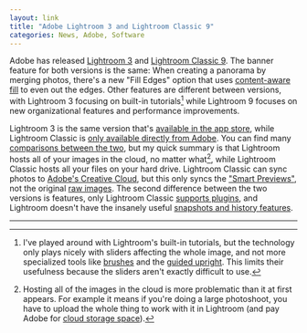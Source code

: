```yaml
---
layout: link
title: "Adobe Lightroom 3 and Lightroom Classic 9"
categories: News, Adobe, Software
---
```


Adobe has released [Lightroom 3](http://blogs.adobe.com/jkost/2019/11/adobe-announces-lightroom-v3-0-10-2019.html) and [Lightroom Classic 9](http://blogs.adobe.com/jkost/2019/11/updates-to-lightroom-classic-v9.html). The banner feature for both versions is the same: When creating a panorama by merging photos, there's a new "Fill Edges" option that uses [content-aware fill](https://helpx.adobe.com/photoshop/using/content-aware-fill.html) to even out the edges. Other features are different between versions, with Lightroom 3 focusing on built-in tutorials[^lightroomtutorials] while Lightroom 9 focuses on new organizational features and performance improvements.

Lightroom 3 is the same version that's [available in the app store](https://apps.apple.com/us/app/adobe-lightroom/id1451544217?mt=12), while Lightroom Classic is [only available directly from Adobe](https://www.adobe.com/products/photoshop-lightroom-classic.html). You can find many [comparisons between the two](https://www.lightroomqueen.com/lightroom-cc-vs-classic-features/), but my quick summary is that Lightroom hosts all of your images in the cloud, no matter what[^nophotoshoots], while  Lightroom Classic hosts all your files on your hard drive. Lightroom Classic can sync photos to [Adobe's Creative Cloud](https://helpx.adobe.com/lightroom-classic/help/lightroom-mobile-desktop-features.html), but this only syncs the ["Smart Previews"](https://helpx.adobe.com/lightroom-classic/help/lightroom-smart-previews.html), not the original [raw images](https://en.wikipedia.org/wiki/Raw_image_format). The second difference between the two versions is features, only Lightroom Classic [supports plugins](https://helpx.adobe.com/lightroom-classic/plug-ins.html), and Lightroom doesn't have the insanely useful [snapshots and history features](https://helpx.adobe.com/lightroom-classic/how-to/lightroom-snapshots-history.html).

* * *

[^lightroomtutorials]: I've played around with Lightroom's built-in tutorials, but the technology only plays nicely with sliders affecting the whole image, and not more specialized tools like [brushes](https://helpx.adobe.com/lightroom-cc/how-to/brighten-up-a-face.html) and the [guided upright](http://blogs.adobe.com/jkost/2016/06/adobe-announces-guided-upright-in-lightroom-cc.html). This limits their usefulness because the sliders aren't exactly difficult to use.

[^nophotoshoots]: Hosting all of the images in the cloud is more problematic than it at first appears. For example it means if you're doing a large photoshoot, you have to upload the whole thing to work with it in Lightroom (and pay Adobe for [cloud storage space](https://www.adobe.com/products/photoshop-lightroom/store-manage-photos.html)).

